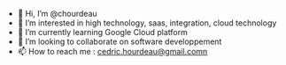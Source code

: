 - 👋 Hi, I’m @chourdeau
- 👀 I’m interested in high technology, saas, integration, cloud technology
- 🌱 I’m currently learning Google Cloud platform
- 💞️ I’m looking to collaborate on software developpement
- 📫 How to reach me : cedric.hourdeau@gmail.comn 

<!---
chourdeau/chourdeau is a ✨ special ✨ repository because its `README.md` (this file) appears on your GitHub profile.
You can click the Preview link to take a look at your changes.
--->
